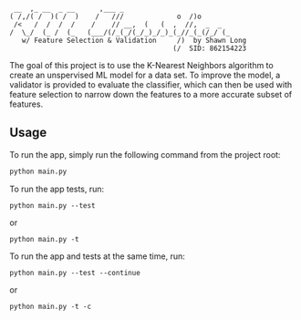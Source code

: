      __  ,_ __  _ __      ,___ _                          
    ( /,/( /  )( /  )    /   ///             o  /)o       
     /<   /  /  /  /    /    // __,  (   (  ,  //,  _  _  
    /  \_/  (_ /  (_   (___/(/_(_/(_/_)_/_)_(_//_(_(/_/ (_
       w/ Feature Selection & Validation     /)  by Shawn Long         
                                            (/  SID: 862154223



The goal of this project is to use the K-Nearest Neighbors algorithm to create an unspervised ML model for a data set. To improve the model, a validator is provided to evaluate the classifier, which can then be used with feature selection to narrow down the features to a more accurate subset of features.

## Usage

To run the app, simply run the following command from the project root:

```bash
python main.py
```

To run the app tests, run:

```
python main.py --test
```

or

```
python main.py -t
```

To run the app and tests at the same time, run:

```
python main.py --test --continue
```

or

```
python main.py -t -c
```


